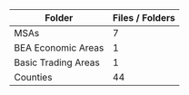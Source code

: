 | Folder              |   Files / Folders |
|---------------------|-------------------|
| MSAs                |                 7 |
| BEA Economic Areas  |                 1 |
| Basic Trading Areas |                 1 |
| Counties            |                44 |